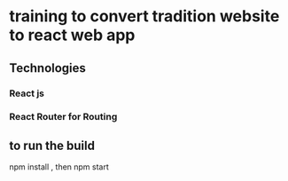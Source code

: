 # training to convert tradition website to react web app

## Technologies

### React js

### React Router for Routing

## to run the build

npm install , then npm start
